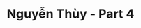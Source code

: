 ---
layout: album
resource: instagram
title: "Nguyễn Thùy - Part 4"
description: "Instagram album of Nguyễn Thùy, part 4.</br> Username: luc.thuyy"
active: gallery
album-title: "Nguyễn Thùy"
images:
  - image_path: luc.thuyy/4/20230428_191826_343428178_6293854110666603_8662170612649999199_n.jpg
  - image_path: luc.thuyy/4/20230430_155858_343771302_254296963677378_8656010639350716484_n.jpg
  - image_path: luc.thuyy/4/20230524_140551_348487010_2234305956776402_1290977502553533886_n.jpg
  - image_path: luc.thuyy/4/20230531_112158_350103387_789129929499048_6933936259868106524_n.jpg
  - image_path: luc.thuyy/4/20230531_181856_350511164_647160933453661_5270872307163852523_n.jpg
  - image_path: luc.thuyy/4/20230601_185123_350469258_952541295803165_4181774829088652480_n.jpg
  - image_path: luc.thuyy/4/20230602_222935_350583317_799842161498405_3223659883361081918_n.jpg
  - image_path: luc.thuyy/4/20230603_170053_350803878_270990732102130_829698072521551924_n.jpg
  - image_path: luc.thuyy/4/20230614_152410_354158276_574419161376945_3762975157609678761_n.jpg
  - image_path: luc.thuyy/4/20230615_152400_353739870_597146842551254_385809173433407863_n.jpg
  - image_path: luc.thuyy/4/20230616_204229_353795228_511018811153104_6785105131006949302_n.jpg
---